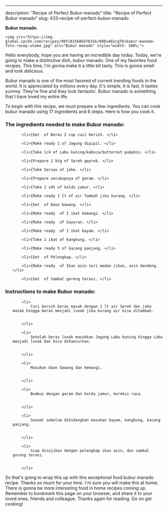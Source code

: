 ---
description: "Recipe of Perfect Bubur manado"
title: "Recipe of Perfect Bubur manado"
slug: 433-recipe-of-perfect-bubur-manado

<p>
	<strong>Bubur manado</strong>. 
	
</p>
<p>
	
	<img src="https://img-global.cpcdn.com/recipes/90fc81568647633e/680x482cq70/bubur-manado-foto-resep-utama.jpg" alt="Bubur manado" style="width: 100%;">
	
	
</p>
<p>
	Hello everybody, hope you are having an incredible day today. Today, we're going to make a distinctive dish, bubur manado. One of my favorites food recipes. This time, I'm gonna make it a little bit tasty. This is gonna smell and look delicious.
</p>
	
<p>
	
</p>
<p>
	Bubur manado is one of the most favored of current trending foods in the world. It is appreciated by millions every day. It's simple, it is fast, it tastes yummy. They're fine and they look fantastic. Bubur manado is something that I have loved my entire life.
</p>

<p>
To begin with this recipe, we must prepare a few ingredients. You can cook bubur manado using 17 ingredients and 6 steps. Here is how you cook it.
</p>

<h3>The ingredients needed to make Bubur manado:</h3>

<ol>
	
		<li>{Get  of Beras 2 cup cuci bersih. </li>
	
		<li>{Make ready 1 of Jagung dipipil. </li>
	
		<li>{Take 1/4 of Labu kuning/kaboca/butternut pumpkin. </li>
	
		<li>{Prepare 2 btg of Sereh geprek. </li>
	
		<li>{Take Seruas of jahe. </li>
	
		<li>{Prepare secukupnya of garam. </li>
	
		<li>{Take 1 sdt of kaldu jamur. </li>
	
		<li>{Make ready 1 lt of air Tambah jika kurang. </li>
	
		<li>{Get  of Daun bawang. </li>
	
		<li>{Make ready  of I ikat kemangi. </li>
	
		<li>{Make ready  of Sayuran. </li>
	
		<li>{Make ready  of I ikat bayam. </li>
	
		<li>{Take 1 ikat of kangkung. </li>
	
		<li>{Make ready 5 of kacang panjang. </li>
	
		<li>{Get  of Pelengkap. </li>
	
		<li>{Make ready  of Ikan asin teri medan /ikan, asin dendeng. </li>
	
		<li>{Get  of Sambal goreng terasi. </li>
	
</ol>
<p>
	
</p>

<h3>Instructions to make Bubur manado:</h3>

<ol>
	
		<li>
			Cuci bersih beras masak dengan 1 lt air Sereh dan jahe masak hingga beras menjadi lunak jika kurang air bisa ditambah.
			
			
		</li>
	
		<li>
			Setelah beras lunak masukkan Jagung Labu kuning hingga Labu menjadi lunak Dan bisa dihancurkan.
			
			
		</li>
	
		<li>
			Masukan daun bawang dan kemangi.
			
			
		</li>
	
		<li>
			Bumbui dengan garam dan kaldu jamur, koreksi rasa.
			
			
		</li>
	
		<li>
			Sesaat sebelum dihidangkan masukan bayam, kangkung, kacang panjang.
			
			
		</li>
	
		<li>
			Siap disajikan dengan pelengkap ikan asin, dan sambal goreng terasi.
			
			
		</li>
	
</ol>

<p>
	
</p>

<p>
	So that's going to wrap this up with this exceptional food bubur manado recipe. Thanks so much for your time. I'm sure you will make this at home. There is gonna be more interesting food in home recipes coming up. Remember to bookmark this page on your browser, and share it to your loved ones, friends and colleague. Thanks again for reading. Go on get cooking!
</p>
